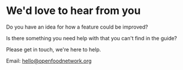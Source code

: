 # We'd love to hear from you

Do you have an idea for how a feature could be improved?

Is there something you need help with that you can't find in the guide?

Please get in touch, we're here to help.

Email: hello@openfoodnetwork.org